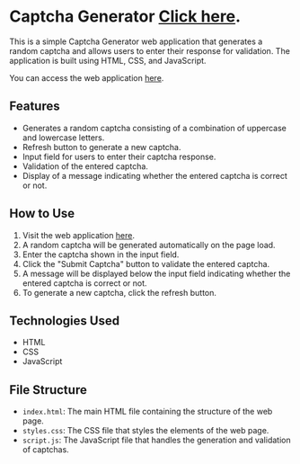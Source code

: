 # Captcha Generator  [Click here](https://mayuryalij.github.io/Captcha-Generator/).

This is a simple Captcha Generator web application that generates a random captcha and allows users to enter their response for validation. The application is built using HTML, CSS, and JavaScript.

You can access the web application [here](https://mayuryalij.github.io/Captcha-Generator/).

## Features

- Generates a random captcha consisting of a combination of uppercase and lowercase letters.
- Refresh button to generate a new captcha.
- Input field for users to enter their captcha response.
- Validation of the entered captcha.
- Display of a message indicating whether the entered captcha is correct or not.

## How to Use

1. Visit the web application [here](https://mayuryalij.github.io/Captcha-Generator/).
2. A random captcha will be generated automatically on the page load.
3. Enter the captcha shown in the input field.
4. Click the "Submit Captcha" button to validate the entered captcha.
5. A message will be displayed below the input field indicating whether the entered captcha is correct or not.
6. To generate a new captcha, click the refresh button.

## Technologies Used

- HTML
- CSS
- JavaScript

## File Structure

- `index.html`: The main HTML file containing the structure of the web page.
- `styles.css`: The CSS file that styles the elements of the web page.
- `script.js`: The JavaScript file that handles the generation and validation of captchas.

